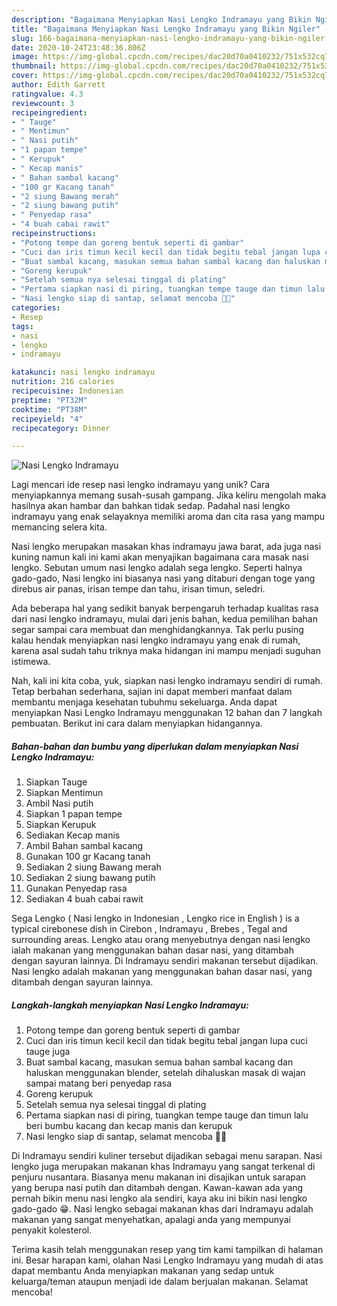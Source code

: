 ```yaml
---
description: "Bagaimana Menyiapkan Nasi Lengko Indramayu yang Bikin Ngiler"
title: "Bagaimana Menyiapkan Nasi Lengko Indramayu yang Bikin Ngiler"
slug: 166-bagaimana-menyiapkan-nasi-lengko-indramayu-yang-bikin-ngiler
date: 2020-10-24T23:48:36.806Z
image: https://img-global.cpcdn.com/recipes/dac20d70a0410232/751x532cq70/nasi-lengko-indramayu-foto-resep-utama.jpg
thumbnail: https://img-global.cpcdn.com/recipes/dac20d70a0410232/751x532cq70/nasi-lengko-indramayu-foto-resep-utama.jpg
cover: https://img-global.cpcdn.com/recipes/dac20d70a0410232/751x532cq70/nasi-lengko-indramayu-foto-resep-utama.jpg
author: Edith Garrett
ratingvalue: 4.3
reviewcount: 3
recipeingredient:
- " Tauge"
- " Mentimun"
- " Nasi putih"
- "1 papan tempe"
- " Kerupuk"
- " Kecap manis"
- " Bahan sambal kacang"
- "100 gr Kacang tanah"
- "2 siung Bawang merah"
- "2 siung bawang putih"
- " Penyedap rasa"
- "4 buah cabai rawit"
recipeinstructions:
- "Potong tempe dan goreng bentuk seperti di gambar"
- "Cuci dan iris timun kecil kecil dan tidak begitu tebal jangan lupa cuci tauge juga"
- "Buat sambal kacang, masukan semua bahan sambal kacang dan haluskan menggunakan blender, setelah dihaluskan masak di wajan sampai matang beri penyedap rasa"
- "Goreng kerupuk"
- "Setelah semua nya selesai tinggal di plating"
- "Pertama siapkan nasi di piring, tuangkan tempe tauge dan timun lalu beri bumbu kacang dan kecap manis dan kerupuk"
- "Nasi lengko siap di santap, selamat mencoba 👍🏻"
categories:
- Resep
tags:
- nasi
- lengko
- indramayu

katakunci: nasi lengko indramayu 
nutrition: 216 calories
recipecuisine: Indonesian
preptime: "PT32M"
cooktime: "PT38M"
recipeyield: "4"
recipecategory: Dinner

---
```



![Nasi Lengko Indramayu](https://img-global.cpcdn.com/recipes/dac20d70a0410232/751x532cq70/nasi-lengko-indramayu-foto-resep-utama.jpg)

Lagi mencari ide resep nasi lengko indramayu yang unik? Cara menyiapkannya memang susah-susah gampang. Jika keliru mengolah maka hasilnya akan hambar dan bahkan tidak sedap. Padahal nasi lengko indramayu yang enak selayaknya memiliki aroma dan cita rasa yang mampu memancing selera kita.

Nasi lengko merupakan masakan khas indramayu jawa barat, ada juga nasi kuning namun kali ini kami akan menyajikan bagaimana cara masak nasi lengko. Sebutan umum nasi lengko adalah sega lengko. Seperti halnya gado-gado, Nasi lengko ini biasanya nasi yang ditaburi dengan toge yang direbus air panas, irisan tempe dan tahu, irisan timun, seledri.

Ada beberapa hal yang sedikit banyak berpengaruh terhadap kualitas rasa dari nasi lengko indramayu, mulai dari jenis bahan, kedua pemilihan bahan segar sampai cara membuat dan menghidangkannya. Tak perlu pusing kalau hendak menyiapkan nasi lengko indramayu yang enak di rumah, karena asal sudah tahu triknya maka hidangan ini mampu menjadi suguhan istimewa.


Nah, kali ini kita coba, yuk, siapkan nasi lengko indramayu sendiri di rumah. Tetap berbahan sederhana, sajian ini dapat memberi manfaat dalam membantu menjaga kesehatan tubuhmu sekeluarga. Anda dapat menyiapkan Nasi Lengko Indramayu menggunakan 12 bahan dan 7 langkah pembuatan. Berikut ini cara dalam menyiapkan hidangannya.

<!--inarticleads1-->

##### Bahan-bahan dan bumbu yang diperlukan dalam menyiapkan Nasi Lengko Indramayu:

1. Siapkan  Tauge
1. Siapkan  Mentimun
1. Ambil  Nasi putih
1. Siapkan 1 papan tempe
1. Siapkan  Kerupuk
1. Sediakan  Kecap manis
1. Ambil  Bahan sambal kacang
1. Gunakan 100 gr Kacang tanah
1. Sediakan 2 siung Bawang merah
1. Sediakan 2 siung bawang putih
1. Gunakan  Penyedap rasa
1. Sediakan 4 buah cabai rawit


Sega Lengko ( Nasi lengko in Indonesian , Lengko rice in English ) is a typical cirebonese dish in Cirebon , Indramayu , Brebes , Tegal and surrounding areas. Lengko atau orang menyebutnya dengan nasi lengko ialah makanan yang menggunakan bahan dasar nasi, yang ditambah dengan sayuran lainnya. Di Indramayu sendiri makanan tersebut dijadikan. Nasi lengko adalah makanan yang menggunakan bahan dasar nasi, yang ditambah dengan sayuran lainnya. 

<!--inarticleads2-->

##### Langkah-langkah menyiapkan Nasi Lengko Indramayu:

1. Potong tempe dan goreng bentuk seperti di gambar
1. Cuci dan iris timun kecil kecil dan tidak begitu tebal jangan lupa cuci tauge juga
1. Buat sambal kacang, masukan semua bahan sambal kacang dan haluskan menggunakan blender, setelah dihaluskan masak di wajan sampai matang beri penyedap rasa
1. Goreng kerupuk
1. Setelah semua nya selesai tinggal di plating
1. Pertama siapkan nasi di piring, tuangkan tempe tauge dan timun lalu beri bumbu kacang dan kecap manis dan kerupuk
1. Nasi lengko siap di santap, selamat mencoba 👍🏻


Di Indramayu sendiri kuliner tersebut dijadikan sebagai menu sarapan. Nasi lengko juga merupakan makanan khas Indramayu yang sangat terkenal di penjuru nusantara. Biasanya menu makanan ini disajikan untuk sarapan yang berupa nasi putih dan ditambah dengan. Kawan-kawan ada yang pernah bikin menu nasi lengko ala sendiri, kaya aku ini bikin nasi lengko gado-gado 😁. Nasi lengko sebagai makanan khas dari Indramayu adalah makanan yang sangat menyehatkan, apalagi anda yang mempunyai penyakit kolesterol. 

Terima kasih telah menggunakan resep yang tim kami tampilkan di halaman ini. Besar harapan kami, olahan Nasi Lengko Indramayu yang mudah di atas dapat membantu Anda menyiapkan makanan yang sedap untuk keluarga/teman ataupun menjadi ide dalam berjualan makanan. Selamat mencoba!
